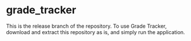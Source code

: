 # grade_tracker
This is the release branch of the repository. To use Grade Tracker, download and extract this repository as is, and simply run the application.  
